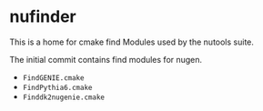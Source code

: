 # nufinder

This is a home for cmake find Modules used by the nutools suite.

The initial commit contains find modules for nugen.
- `FindGENIE.cmake`
- `FindPythia6.cmake`
- `Finddk2nugenie.cmake`


